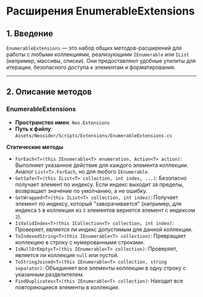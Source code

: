 # Расширения EnumerableExtensions

## 1. Введение

`EnumerableExtensions` — это набор общих методов-расширений для работы с любыми коллекциями, реализующими `IEnumerable` или `IList` (например, массивы, списки). Они предоставляют удобные утилиты для итерации, безопасного доступа к элементам и форматирования.

---

## 2. Описание методов

### EnumerableExtensions
- **Пространство имен**: `Neo.Extensions`
- **Путь к файлу**: `Assets/Neoxider/Scripts/Extensions/EnumerableExtensions.cs`

**Статические методы**
- `ForEach<T>(this IEnumerable<T> enumeration, Action<T> action)`: Выполняет указанное действие для каждого элемента коллекции. Аналог `List<T>.ForEach`, но для любого `IEnumerable`.
- `GetSafe<T>(this IList<T> collection, int index, ...)`: Безопасно получает элемент по индексу. Если индекс выходит за пределы, возвращает значение по умолчанию, а не ошибку.
- `GetWrapped<T>(this IList<T> collection, int index)`: Получает элемент по индексу, который "заворачивается" (например, для индекса `5` в коллекции из `3` элементов вернется элемент с индексом `2`).
- `IsValidIndex<T>(this ICollection<T> collection, int index)`: Проверяет, является ли индекс допустимым для данной коллекции.
- `ToIndexedString<T>(this IEnumerable<T> collection)`: Превращает коллекцию в строку с нумерованными строками.
- `IsNullOrEmpty<T>(this IEnumerable<T> collection)`: Проверяет, является ли коллекция `null` или пустой.
- `ToStringJoined<T>(this IEnumerable<T> collection, string separator)`: Объединяет все элементы коллекции в одну строку с указанным разделителем.
- `FindDuplicates<T>(this IEnumerable<T> collection)`: Находит все повторяющиеся элементы в коллекции.
